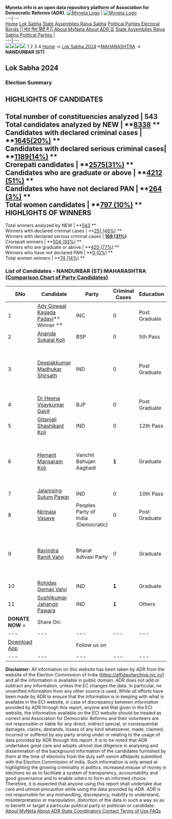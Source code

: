 **Myneta.info is an open data repository platform of Association for Democratic Reforms (ADR).**
[![Myneta Logo](https://www.myneta.info/lib/img/myneta-logo.png)](https://www.myneta.info/) | [![Myneta Logo](https://www.myneta.info/lib/img/adr-logo.png)](https://adrindia.org)  
---|---  
[Home](https://www.myneta.info/) [Lok Sabha](https://www.myneta.info/#ls "Lok Sabha") [ State Assemblies ](https://www.myneta.info/#sa "State Assemblies") [Rajya Sabha](https://www.myneta.info/#rs "Rajya Sabha") [Political Parties ](https://www.myneta.info/party "Political Parties") [ Electoral Bonds ](https://www.myneta.info/electoral_bonds "Electoral Bonds") [ || माय नेता हिंदी में || ](https://translate.google.co.in/translate?prev=hp&hl=en&js=y&u=www.myneta.info&sl=en&tl=hi&history_state0=) [ About MyNeta ](https://adrindia.org/content/about-myneta) [ About ADR ](https://adrindia.org/about-adr/who-we-are) [☰](javascript:void\(0\))
[ State Assemblies ](https://www.myneta.info/#sa "State Assemblies") [ Rajya Sabha ](https://www.myneta.info/#rs "Rajya Sabha") [ Political Parties ](https://www.myneta.info/party "Political Parties")
|   
---|---  
![](https://www.myneta.info/lib/img/banner/banner-1.png)![](https://www.myneta.info/lib/img/banner/banner-2.png)![](https://www.myneta.info/lib/img/banner/banner-3.png)![](https://www.myneta.info/lib/img/banner/banner-4.png)
1  2  3  4 
[Home](https://www.myneta.info/) → [Lok Sabha 2024](https://www.myneta.info/LokSabha2024/)→[MAHARASHTRA](https://www.myneta.info/LokSabha2024/index.php?action=show_constituencies&state_id=21) → **NANDURBAR (ST)**
### 
## Lok Sabha 2024
###  Election Summary 
HIGHLIGHTS OF CANDIDATES  
---  
Total number of constituencies analyzed |  543   
Total candidates analyzed by NEW | **[8338](https://www.myneta.info/LokSabha2024/index.php?action=summary&subAction=candidates_analyzed&sort=candidate#summary) **  
Candidates with declared criminal cases | **[1645(20%)](https://www.myneta.info/LokSabha2024/index.php?action=summary&subAction=crime&sort=candidate#summary) **  
Candidates with declared serious criminal cases| **[1189(14%)](https://www.myneta.info/LokSabha2024/index.php?action=summary&subAction=serious_crime&sort=candidate#summary) **  
Crorepati candidates | **[2575(31%)](https://www.myneta.info/LokSabha2024/index.php?action=summary&subAction=crorepati&sort=candidate#summary) **  
Candidates who are graduate or above | **[4212 (51%)](https://www.myneta.info/LokSabha2024/index.php?action=summary&subAction=education&sort=candidate#summary) **  
Candidates who have not declared PAN | **[264 (3%)](https://www.myneta.info/LokSabha2024/index.php?action=summary&subAction=without_pan&sort=candidate#summary) **  
Total women candidates | **[797 (10%)](https://www.myneta.info/LokSabha2024/index.php?action=summary&subAction=women_candidate&sort=candidate#summary) **  
HIGHLIGHTS OF WINNERS  
---  
Total winners analyzed by NEW | **[543](https://www.myneta.info/LokSabha2024/index.php?action=summary&subAction=winner_analyzed&sort=candidate#summary) **  
Winners with declared criminal cases | **[251 (46%)](https://www.myneta.info/LokSabha2024/index.php?action=summary&subAction=winner_crime&sort=candidate#summary) **  
Winners with declared serious criminal cases | **[169 (31%)](https://www.myneta.info/LokSabha2024/index.php?action=summary&subAction=winner_serious_crime&sort=candidate#summary)**  
Crorepati winners | **[504 (93%)](https://www.myneta.info/LokSabha2024/index.php?action=summary&subAction=winner_crorepati&sort=candidate#summary) **  
Winners who are graduate or above | **[420 (77%)](https://www.myneta.info/LokSabha2024/index.php?action=summary&subAction=winner_education&sort=candidate#summary) **  
Winners who have not declared PAN | **[0 (0%)](https://www.myneta.info/LokSabha2024/index.php?action=summary&subAction=winner_without_pan&sort=candidate#summary) **  
Total women winners | **[74 (14%)](https://www.myneta.info/LokSabha2024/index.php?action=summary&subAction=winner_women&sort=candidate#summary) **  
### List of Candidates - NANDURBAR (ST):MAHARASHTRA ([Comparison Chart of Party Candidates](https://www.myneta.info/LokSabha2024/comparisonchart.php?constituency_id=284))
SNo | Candidate| Party| Criminal Cases| Education| Age| Total Assets| Liabilities  
---|---|---|---|---|---|---|---  
1  | [Adv Gowaal Kagada Padavi](https://www.myneta.info/LokSabha2024/candidate.php?candidate_id=6007)** Winner ** | INC | 0 | Post Graduate| 31 | Rs 7,01,70,431 ~ 7 Crore+ | Rs 78,17,614 ~ 78 Lacs+  
2  | [Ananda Sukalal Koli](https://www.myneta.info/LokSabha2024/candidate.php?candidate_id=6010) | BSP | 0 | 5th Pass| 56 | Rs 5,00,000 ~ 5 Lacs+ | Rs 65,700 ~ 65 Thou+  
3  | [Deepakkumar Madhukar Shirsath](https://www.myneta.info/LokSabha2024/candidate.php?candidate_id=6016) | IND | 0 | Post Graduate| 40 | ![](https://myneta.info/image_v2.php?myneta_folder=LokSabha2024&candidate_id=6016&col=ta) | ![](https://myneta.info/image_v2.php?myneta_folder=LokSabha2024&candidate_id=6016&col=lia)  
4  | [Dr Heena Vijaykumar Gavit](https://www.myneta.info/LokSabha2024/candidate.php?candidate_id=6019) | BJP | 0 | Post Graduate| 35 | Rs 6,20,37,025 ~ 6 Crore+ | Rs 2,54,95,502 ~ 2 Crore+  
5  | [Gitanjali Shashikant Koli](https://www.myneta.info/LokSabha2024/candidate.php?candidate_id=6520) | IND | 0 | 12th Pass| 46 | Rs 3,04,550 ~ 3 Lacs+ | Rs 2,80,000 ~ 2 Lacs+  
6  | [Hemant Mansaram Koli](https://www.myneta.info/LokSabha2024/candidate.php?candidate_id=6006) | Vanchit Bahujan Aaghadi | **1** | Graduate| 39 | ![](https://myneta.info/image_v2.php?myneta_folder=LokSabha2024&candidate_id=6006&col=ta) | ![](https://myneta.info/image_v2.php?myneta_folder=LokSabha2024&candidate_id=6006&col=lia)  
7  | [Jalamsing Sutum Pawar](https://www.myneta.info/LokSabha2024/candidate.php?candidate_id=6009) | IND | 0 | 10th Pass| 53 | Rs 500 ~ 5 Hund+ | Rs 0 ~   
8  | [Nirmala Vasave](https://www.myneta.info/LokSabha2024/candidate.php?candidate_id=6017) | Peoples Party of India (Democratic) | 0 | Post Graduate| 38 | Rs 1,77,846 ~ 1 Lacs+ | Rs 0 ~   
9  | [Ravindra Ranjit Valvi](https://www.myneta.info/LokSabha2024/candidate.php?candidate_id=6012) | Bharat Adivasi Party | 0 | Graduate| 51 | ![](https://myneta.info/image_v2.php?myneta_folder=LokSabha2024&candidate_id=6012&col=ta) | ![](https://myneta.info/image_v2.php?myneta_folder=LokSabha2024&candidate_id=6012&col=lia)  
10  | [Rohidas Gemaji Valvi](https://www.myneta.info/LokSabha2024/candidate.php?candidate_id=6013) | IND | **1** | Graduate| 58 | Rs 58,12,988 ~ 58 Lacs+ | Rs 4,11,238 ~ 4 Lacs+  
11  | [Sushilkumar Jahangir Pawara](https://www.myneta.info/LokSabha2024/candidate.php?candidate_id=6014) | IND | **1** | Others| 40 | Rs 7,74,000 ~ 7 Lacs+ | Rs 30,00,000 ~ 30 Lacs+  
|  **DONATE NOW** × |  Share On:  | [](https://api.whatsapp.com/send?text=https%3A%2F%2Fmyneta.info%2Fpunjab2022%2Findex.php%3Faction%3Dshow_constituencies%26state_id%3D19) | [](https://www.facebook.com/sharer/sharer.php?u=https%3A%2F%2Fmyneta.info%2Fpunjab2022%2Findex.php%3Faction%3Dshow_constituencies%26state_id%3D19) | [](https://twitter.com/share?url=https%3A%2F%2Fmyneta.info%2Fpunjab2022%2Findex.php%3Faction%3Dshow_constituencies%26state_id%3D19)  
---|---|---|---|---  
| [ Download App ](https://play.google.com/store/apps/details?id=com.webrosoft.myneta1&pcampaignid=pcampaignidMKT-Other-global-all-co-prtnr-py-PartBadge-Mar2515-1) | [](https://play.google.com/store/apps/details?id=com.webrosoft.myneta1&pcampaignid=pcampaignidMKT-Other-global-all-co-prtnr-py-PartBadge-Mar2515-1) |  Follow us on  | [](https://www.facebook.com/adrindia.org/) | [](https://twitter.com/adrspeaks) | [](https://groups.google.com/g/national-election-watch?hl=en&pli=1) | [](https://www.instagram.com/adrspeaks/) | [](https://www.youtube.com/user/adrspeaks) | [](https://sharechat.com/profile/adrspeaks)  
---|---|---|---|---|---|---|---|---  
**Disclaimer:** All information on this website has been taken by ADR from the website of the Election Commission of India (https://affidavitarchive.nic.in/) and all the information is available in public domain. ADR does not add or subtract any information, unless the EC changes the data. In particular, no unverified information from any other source is used. While all efforts have been made by ADR to ensure that the information is in keeping with what is available in the ECI website, in case of discrepancy between information provided by ADR through this report, anyone and that given in the ECI website, the information available on the ECI website should be treated as correct and Association for Democratic Reforms and their volunteers are not responsible or liable for any direct, indirect special, or consequential damages, claims, demands, losses of any kind whatsoever, made, claimed, incurred or suffered by any party arising under or relating to the usage of data provided by ADR through this report. It is to be noted that ADR undertakes great care and adopts utmost due diligence in analysing and dissemination of the background information of the candidates furnished by them at the time of elections from the duly self-sworn affidavits submitted with the Election Commission of India. Such information is only aimed at highlighting the growing criminality in politics, increased misuse of money in elections so as to facilitate a system of transparency, accountability and good governance and to enable voters to form an informed choice. Therefore, it is expected that anyone using this report shall undertake due care and utmost precaution while using the data provided by ADR. ADR is not responsible for any mishandling, discrepancy, inability to understand, misinterpretation or manipulation, distortion of the data in such a way so as to benefit or target a particular political party or politician or candidate. 
[ About MyNeta ](https://adrindia.org/content/about-myneta) [ About ADR ](https://adrindia.org/about-adr/who-we-are) [ State Coordinators ](https://adrindia.org/about-adr/state-coordinators) [ Contact ](https://adrindia.org/contact-us) [ Terms of Use ](https://adrindia.org/content/adr-terms-use) [ FAQs ](https://adrindia.org/content/faqs)
